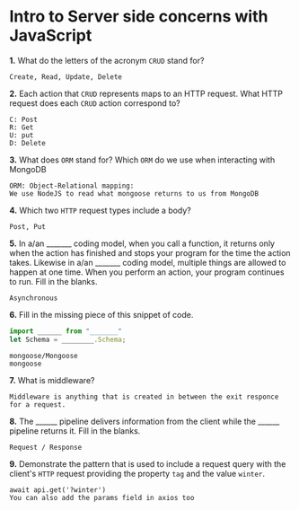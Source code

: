 # Intro to Server side concerns with JavaScript

**1.** What do the letters of the acronym `CRUD` stand for?
<!-- enter you answer in the space below -->
```
Create, Read, Update, Delete
```
**2.** Each action that `CRUD` represents maps to an HTTP request. What HTTP request does each `CRUD` action correspond to?
<!-- enter you answer in the space below -->
```
C: Post
R: Get
U: put
D: Delete
```
**3.** What does `ORM` stand for? Which `ORM` do we use when interacting with MongoDB
<!-- enter you answer in the space below -->
```
ORM: Object-Relational mapping:
We use NodeJS to read what mongoose returns to us from MongoDB
```
**4.** Which two `HTTP` request types include a body?
<!-- enter you answer in the space below -->
```
Post, Put
```
**5.** In a/an _______ coding model, when you call a function, it returns only when the action has finished and stops your program for the time the action takes. Likewise in a/an _______ coding model, multiple things are allowed to happen at one time. When you perform an action, your program continues to run.  Fill in the blanks.
<!-- enter you answer in the space below -->
```
Asynchronous
```

**6.** Fill in the missing piece of this snippet of code.
```js
import ______ from "_______"
let Schema = ________.Schema;
```
<!-- enter you answer in the space below -->
```
mongoose/Mongoose
mongoose
```
**7.** What is middleware?
<!-- enter you answer in the space below -->
```
Middleware is anything that is created in between the exit responce for a request.
```
**8.** The ______ pipeline delivers information from the client while the ______ pipeline returns it. Fill in the blanks.
<!-- enter you answer in the space below -->
```
Request / Response
```
**9.**
Demonstrate the pattern that is used to include a request query with the client's `HTTP` request providing the property `tag` and the value `winter`.
<!-- enter you answer in the space below -->
```
await api.get('?winter')
You can also add the params field in axios too
```